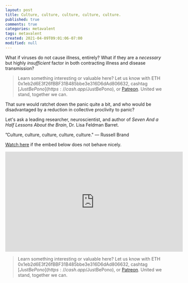```yaml
---
layout: post
title: Culture, culture, culture, culture, culture.
published: true
comments: true
categories: metavalent
tags: metavalent
created: 2021-04-09T09:01:06-07:00
modified: null
---
```


What if viruses do not cause illness, entirely? What if they are a _necessary_ but highly _insufficient_ factor in both contracting illness and disease transmission? 

> Learn something interesting or valuable here? Let us know with ETH 0x1eb2d6E3f26fBBF31B485bbe3e316D6dAd806632, cashtag [$JustBePono](https://cash.app/$JustBePono), or [Patreon](https://patreon.com/metavalent). United we stand, together we can.

That sure would ratchet down the panic quite a bit, and who would be disadvantaged by a reduction in collective proclivity to panic?

Let's ask a leading researcher, neuroscientist, and author of _Seven And a Half Lessons About the Brain_, Dr. Lisa Feldman Barret.

”Culture, culture, culture, culture, culture." &mdash; Russell Brand

[Watch here](https://youtu.be/acU6F13rEsk) if the embed below does not behave nicely. 

<div class="embed-container"><iframe width="560" height="315" src="https://www.youtube.com/embed/acU6F13rEsk" title="YouTube video player" frameborder="0" allow="accelerometer; autoplay; clipboard-write; encrypted-media; gyroscope; picture-in-picture" allowfullscreen></iframe></div>


> Learn something interesting or valuable here? Let us know with ETH 0x1eb2d6E3f26fBBF31B485bbe3e316D6dAd806632, cashtag [$JustBePono](https://cash.app/$JustBePono), or [Patreon](https://patreon.com/metavalent). United we stand, together we can.